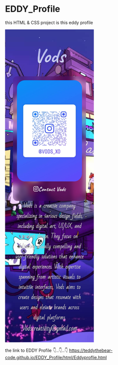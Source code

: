 # EDDY_Profile
 this HTML & CSS project is this eddy profile

![image alt](img/Screenshot_20241113_201546.jpg)


the link to  EDDY Profile 👇..👇..👇
https://teddythebear-code.github.io/EDDY_Profile/html/Eddyproflie.html